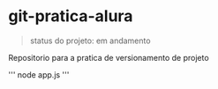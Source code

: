 # git-pratica-alura 

> status do projeto: em andamento 

Repositorio para a pratica de versionamento de projeto


'''
node app.js
'''
